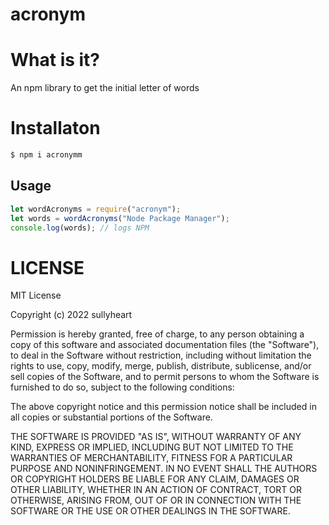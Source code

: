 # acronym

# What is it?

An npm library to get the initial letter of words

# Installaton

```sh
$ npm i acronymm
```

## Usage

```js
let wordAcronyms = require("acronym");
let words = wordAcronyms("Node Package Manager");
console.log(words); // logs NPM
```

# LICENSE

MIT License

Copyright (c) 2022 sullyheart

Permission is hereby granted, free of charge, to any person obtaining a copy
of this software and associated documentation files (the "Software"), to deal
in the Software without restriction, including without limitation the rights
to use, copy, modify, merge, publish, distribute, sublicense, and/or sell
copies of the Software, and to permit persons to whom the Software is
furnished to do so, subject to the following conditions:

The above copyright notice and this permission notice shall be included in all
copies or substantial portions of the Software.

THE SOFTWARE IS PROVIDED "AS IS", WITHOUT WARRANTY OF ANY KIND, EXPRESS OR
IMPLIED, INCLUDING BUT NOT LIMITED TO THE WARRANTIES OF MERCHANTABILITY,
FITNESS FOR A PARTICULAR PURPOSE AND NONINFRINGEMENT. IN NO EVENT SHALL THE
AUTHORS OR COPYRIGHT HOLDERS BE LIABLE FOR ANY CLAIM, DAMAGES OR OTHER
LIABILITY, WHETHER IN AN ACTION OF CONTRACT, TORT OR OTHERWISE, ARISING FROM,
OUT OF OR IN CONNECTION WITH THE SOFTWARE OR THE USE OR OTHER DEALINGS IN THE
SOFTWARE.
